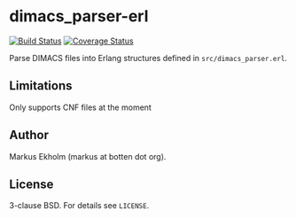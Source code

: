 dimacs_parser-erl
=================
[![Build Status](https://travis-ci.org/markusn/dimacs_parser-erl.png?branch=master)](https://travis-ci.org/markusn/bfer)
[![Coverage Status](https://coveralls.io/repos/markusn/dimacs_parser-erl/badge.png?branch=master)](https://coveralls.io/r/markusn/dimacs_parser-erl?branch=master)

Parse DIMACS files into Erlang structures defined in `src/dimacs_parser.erl`.

## Limitations

Only supports CNF files at the moment

## Author
Markus Ekholm (markus at botten dot org).

## License
3-clause BSD. For details see `LICENSE`.

